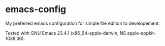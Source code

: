 emacs-config
============

My preferred emacs configuration for simple file edition to developement.

Tested with GNU Emacs 23.4.1 (x86_64-apple-darwin, NS apple-appkit-1038.36).
